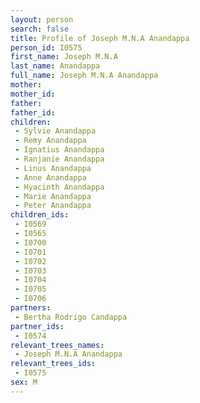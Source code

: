 ```yaml
---
layout: person
search: false
title: Profile of Joseph M.N.A Anandappa
person_id: I0575
first_name: Joseph M.N.A
last_name: Anandappa
full_name: Joseph M.N.A Anandappa
mother: 
mother_id: 
father: 
father_id: 
children:
 - Sylvie Anandappa
 - Remy Anandappa
 - Ignatius Anandappa
 - Ranjanie Anandappa
 - Linus Anandappa
 - Anne Anandappa
 - Hyacinth Anandappa
 - Marie Anandappa
 - Peter Anandappa
children_ids:
 - I0569
 - I0565
 - I0700
 - I0701
 - I0702
 - I0703
 - I0704
 - I0705
 - I0706
partners:
 - Bertha Rodrigo Candappa
partner_ids:
 - I0574
relevant_trees_names:
 - Joseph M.N.A Anandappa
relevant_trees_ids:
 - I0575
sex: M
---
```


